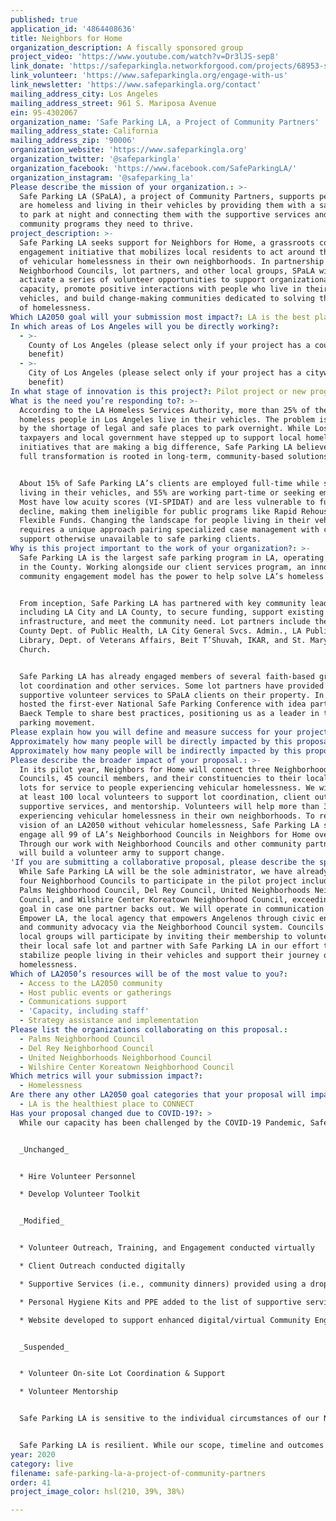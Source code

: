 ```yaml
---
published: true
application_id: '4864408636'
title: Neighbors for Home
organization_description: A fiscally sponsored group
project_video: 'https://www.youtube.com/watch?v=Dr3lJS-sep8'
link_donate: 'https://safeparkingla.networkforgood.com/projects/68953-safe-parking-la'
link_volunteer: 'https://www.safeparkingla.org/engage-with-us'
link_newsletter: 'https://www.safeparkingla.org/contact'
mailing_address_city: Los Angeles
mailing_address_street: 961 S. Mariposa Avenue
ein: 95-4302067
organization_name: 'Safe Parking LA, a Project of Community Partners'
mailing_address_state: California
mailing_address_zip: '90006'
organization_website: 'https://www.safeparkingla.org'
organization_twitter: '@safeparkingla'
organization_facebook: 'https://www.facebook.com/SafeParkingLA/'
organization_instagram: '@safeparking_la'
Please describe the mission of your organization.: >-
  Safe Parking LA (SPaLA), a project of Community Partners, supports people who
  are homeless and living in their vehicles by providing them with a safe place
  to park at night and connecting them with the supportive services and
  community programs they need to thrive.
project_description: >-
  Safe Parking LA seeks support for Neighbors for Home, a grassroots community
  engagement initiative that mobilizes local residents to act around the problem
  of vehicular homelessness in their own neighborhoods. In partnership with LA’s
  Neighborhood Councils, lot partners, and other local groups, SPaLA will
  activate a series of volunteer opportunities to support organizational
  capacity, promote positive interactions with people who live in their
  vehicles, and build change-making communities dedicated to solving the problem
  of homelessness.
Which LA2050 goal will your submission most impact?: LA is the best place to LIVE
In which areas of Los Angeles will you be directly working?:
  - >-
    County of Los Angeles (please select only if your project has a countywide
    benefit)
  - >-
    City of Los Angeles (please select only if your project has a citywide
    benefit)
In what stage of innovation is this project?: Pilot project or new program (testing or implementing a new idea)
What is the need you’re responding to?: >-
  According to the LA Homeless Services Authority, more than 25% of the 58,936
  homeless people in Los Angeles live in their vehicles. The problem is worsened
  by the shortage of legal and safe places to park overnight. While Los Angeles
  taxpayers and local government have stepped up to support local homelessness
  initiatives that are making a big difference, Safe Parking LA believes that
  full transformation is rooted in long-term, community-based solutions.  


  About 15% of Safe Parking LA’s clients are employed full-time while still
  living in their vehicles, and 55% are working part-time or seeking employment.
  Most have low acuity scores (VI-SPIDAT) and are less vulnerable to further
  decline, making them ineligible for public programs like Rapid Rehousing and
  Flexible Funds. Changing the landscape for people living in their vehicles
  requires a unique approach pairing specialized case management with community
  support otherwise unavailable to safe parking clients. 
Why is this project important to the work of your organization?: >-
  Safe Parking LA is the largest safe parking program in LA, operating ten lots
  in the County. Working alongside our client services program, an innovative
  community engagement model has the power to help solve LA’s homeless crisis.  


  From inception, Safe Parking LA has partnered with key community leaders,
  including LA City and LA County, to secure funding, support existing
  infrastructure, and meet the community need. Lot partners include the LA
  County Dept. of Public Health, LA City General Svcs. Admin., LA Public
  Library, Dept. of Veterans Affairs, Beit T’Shuvah, IKAR, and St. Mary’s
  Church. 


  Safe Parking LA has already engaged members of several faith-based groups in
  lot coordination and other services. Some lot partners have provided
  supportive volunteer services to SPaLA clients on their property. In 2019, we
  hosted the first-ever National Safe Parking Conference with idea partner Leo
  Baeck Temple to share best practices, positioning us as a leader in the safe
  parking movement. 
Please explain how you will define and measure success for your project.: "Safe Parking LA will be successful when hire a Neighborhood Volunteer Coordinator and engage local volunteers in: \n\n*\tSupported On-site Lot Coordination: Volunteers welcome safe parking clients, collect basic information, and provide social engagement at lots. \n*\tSupported Client Outreach: Volunteers help connect prospective clients to safe parking and local resources. \n*\tSupportive Services: Volunteers provide services including dinners for safe parking clients.  \n*\tSupported Mentorship: Volunteers mentor safe parking clients to support education, training, work, and more. \n*\tTraining: Volunteers will get the tools they need to be effective in their service with extensive support from Safe Parking LA’s expert staff throughout the volunteer experience.   \n\nSuccess will be measured using the following benchmarks:\n*\tThree active Neighborhood Council partnerships established.\n*\tVolunteer toolkit completed and utilized with in-person training and ongoing engagement. \n*\tOn-site lot coordination yields two volunteers per night per lot.\n*\tClient outreach yields at least two volunteers ongoing per lot. \n*\tSupportive Services yields weekly community dinners per lot. \n*\tMentorship yields at least two pilot mentor-client partnerships per lot. \n\nBy introducing a new community engagement project to our innovative safe parking model, Safe Parking LA and LA2050 will be partners in change, powering our vision of an LA2050 without vehicular homelessness.  "
Approximately how many people will be directly impacted by this proposal?: '100'
Approximately how many people will be indirectly impacted by this proposal?: '300'
Please describe the broader impact of your proposal.: >-
  In its pilot year, Neighbors for Home will connect three Neighborhood
  Councils, 45 council members, and their constituencies to their local safe
  lots for service to people experiencing vehicular homelessness. We will train
  at least 100 local volunteers to support lot coordination, client outreach,
  supportive services, and mentorship. Volunteers will help more than 300 people
  experiencing vehicular homelessness in their own neighborhoods. To realize our
  vision of an LA2050 without vehicular homelessness, Safe Parking LA seeks to
  engage all 99 of LA’s Neighborhood Councils in Neighbors for Home over time.
  Through our work with Neighborhood Councils and other community partners, we
  will build a volunteer army to support change.  
'If you are submitting a collaborative proposal, please describe the specific role of partner organizations in the project.': >-
  While Safe Parking LA will be the sole administrator, we have already engaged
  four Neighborhood Councils to participate in the pilot project including the
  Palms Neighborhood Council, Del Rey Council, United Neighborhoods Neighborhood
  Council, and Wilshire Center Koreatown Neighborhood Council, exceeding our
  goal in case one partner backs out. We will operate in communication with
  Empower LA, the local agency that empowers Angelenos through civic engagement
  and community advocacy via the Neighborhood Council system. Councils and other
  local groups will participate by inviting their membership to volunteer with
  their local safe lot and partner with Safe Parking LA in our effort to
  stabilize people living in their vehicles and support their journey out of
  homelessness.  
Which of LA2050’s resources will be of the most value to you?:
  - Access to the LA2050 community
  - Host public events or gatherings
  - Communications support
  - 'Capacity, including staff'
  - Strategy assistance and implementation
Please list the organizations collaborating on this proposal.:
  - Palms Neighborhood Council
  - Del Rey Neighborhood Council
  - United Neighborhoods Neighborhood Council
  - Wilshire Center Koreatown Neighborhood Council
Which metrics will your submission impact?:
  - Homelessness
Are there any other LA2050 goal categories that your proposal will impact?:
  - LA is the healthiest place to CONNECT
Has your proposal changed due to COVID-19?: >
  While our capacity has been challenged by the COVID-19 Pandemic, Safe Parking LA will activate a series of grassroots volunteer opportunities as planned. In response to the current landscape, Neighbors for Home activities will move forward as follows: 


  _Unchanged_


  * Hire Volunteer Personnel

  * Develop Volunteer Toolkit


  _Modified_


  * Volunteer Outreach, Training, and Engagement conducted virtually

  * Client Outreach conducted digitally

  * Supportive Services (i.e., community dinners) provided using a drop-off model

  * Personal Hygiene Kits and PPE added to the list of supportive services (drop-off opportunities)

  * Website developed to support enhanced digital/virtual Community Engagement


  _Suspended_


  * Volunteer On-site Lot Coordination & Support

  * Volunteer Mentorship


  Safe Parking LA is sensitive to the individual circumstances of our Neighbors for Home partners at this time. The current climate has led to the suspension of in-person meetings and caused organizations to shift their focus. We will work with partners as they are willing and available while shifting our focus to building a stronger community engagement infrastructure and developing a neighborhood volunteer community through networking and digital outreach.  


  Safe Parking LA is resilient. While our scope, timeline and outcomes will change, we are committed to developing an innovative community engagement model to address the problem of homelessness in LA’s neighborhoods and power our vision of an LA2050 without vehicular homelessness.
year: 2020
category: live
filename: safe-parking-la-a-project-of-community-partners
order: 41
project_image_color: hsl(210, 39%, 38%)

---
```

